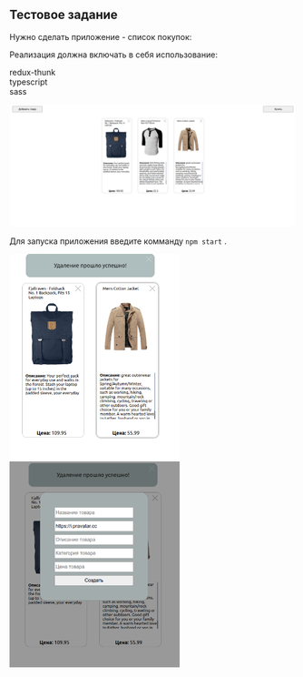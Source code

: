 ## Тестовое задание 

Нужно сделать приложение - список покупок:  

Реализация должна включать в себя использование:  

redux-thunk  
typescript  
sass  

<img src='public/1.png' width='600'>

Для запуска приложения введите комманду  `npm start` .

<img src='public/2.png' width='300'>

<img src='public/3.png' width='300'>